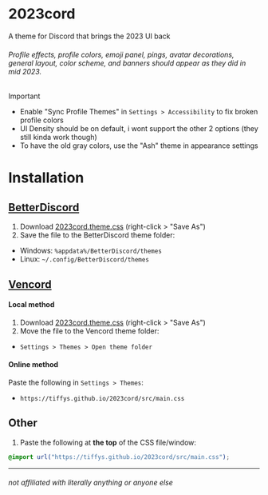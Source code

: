 # 2023cord
A theme for Discord that brings the 2023 UI back

###### Profile effects, profile colors, emoji panel, pings, avatar decorations, general layout, color scheme, and banners should appear as they did in mid 2023.

> [!IMPORTANT]  
> - Enable "Sync Profile Themes" in `Settings > Accessibility` to fix broken profile colors
> - UI Density should be on default, i wont support the other 2 options (they still kinda work though)
> - To have the old gray colors, use the "Ash" theme in appearance settings

# Installation

## [BetterDiscord](https://betterdiscord.app/)

1. Download [2023cord.theme.css](https://raw.githubusercontent.com/tiffys/2023cord/main/2023cord.theme.css) (right-click > "Save As")
2. Save the file to the BetterDiscord theme folder:

- Windows: `%appdata%/BetterDiscord/themes`
- Linux: `~/.config/BetterDiscord/themes`

## [Vencord](https://github.com/Vendicated/Vencord)

#### Local method

1. Download [2023cord.theme.css](https://raw.githubusercontent.com/tiffys/2023cord/main/2023cord.theme.css) (right-click > "Save As")
2. Move the file to the Vencord theme folder:

- `Settings > Themes > Open theme folder`

#### Online method

Paste the following in `Settings > Themes`:

- `https://tiffys.github.io/2023cord/src/main.css`

## Other

1. Paste the following at **the top** of the CSS file/window:

```css
@import url("https://tiffys.github.io/2023cord/src/main.css");
```
----

###### not affiliated with literally anything or anyone else
